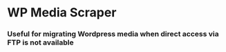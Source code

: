 # WP Media Scraper

### Useful for migrating Wordpress media when direct access via FTP is not available